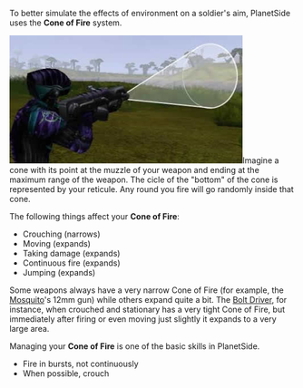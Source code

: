 To better simulate the effects of environment on a soldier's aim, PlanetSide
uses the **Cone of Fire** system.

![](../images/Coneoffire.jpg "fig:Coneoffire.jpg")Imagine a cone with its point
at the muzzle of your weapon and ending at the maximum range of the weapon. The
cicle of the "bottom" of the cone is represented by your reticule. Any round you
fire will go randomly inside that cone.

The following things affect your **Cone of Fire**:

- Crouching (narrows)
- Moving (expands)
- Taking damage (expands)
- Continuous fire (expands)
- Jumping (expands)

Some weapons always have a very narrow Cone of Fire (for example, the
[Mosquito](../vehicles/Mosquito.md)'s 12mm gun) while others expand quite a bit.
The [Bolt Driver](../weapons/Bolt_Driver.md), for instance, when crouched and
stationary has a very tight Cone of Fire, but immediately after firing or even
moving just slightly it expands to a very large area.

Managing your **Cone of Fire** is one of the basic skills in PlanetSide.

- Fire in bursts, not continuously
- When possible, crouch


